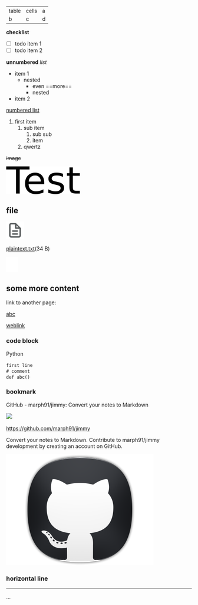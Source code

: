 |       |       |     |
|-------|-------|-----|
| table | cells | a   |
| b     | c     | d   |

  

**checklist**

-   [ ] todo item 1
-   [ ] todo item 2

**unnumbered** *list*

-   item 1
    -   nested
        -   even ==more==
        -   nested
-   item 2

<u>numbered list</u>

1.  first item
    1.  sub item
        1.  sub sub
        2.  item
    2.  qwertz

~~image~~

[![e1GHfrAAh4S96o7k.png](e1GHfrAAh4S96o7k.png)](./assets/e1GHfrAAh4S96o7k.png)

  

## file

![unnamed_bdd640fb06674ad19c80317fa3b1799d](unnamed_bdd640fb06674ad19c80317fa3b1799d.svg)

[plaintext.txt](XfOyFr3jQ92lni7u.txt)(34 B)

![unnamed_23b8c1e9392446debeb13b9046685257](unnamed_23b8c1e9392446debeb13b9046685257.svg)

  

## some more content

link to another page:

[abc](New%20page.md)

[weblink](https://github.com/marph91/jimmy)

### code block

Python

```
first line
# comment
def abc()
```

  

### bookmark



GitHub - marph91/jimmy: Convert your notes to Markdown



![](https://github.com/fluidicon.png)

https://github.com/marph91/jimmy

Convert your notes to Markdown. Contribute to marph91/jimmy development by creating an account on GitHub.

![fhV0eOXTt9oJe7Zt.png](fhV0eOXTt9oJe7Zt.png)

### horizontal line

------------------------------------------------------------------------

...